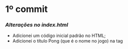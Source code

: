 # 1º commit
### _Alterações no index.html_
- Adicionei um código inicial padrão no HTML;
- Adicionei o título Pong (que é o nome no jogo) na tag <title>;
- Conectei o styles/style.css ao index.html na tag <link>;
- Conectei o scripts/script.js ao indext.html na tag <script>
- Criei o canvas, dei uma id igual a "project", um width de "1280", e um height de "600";
### _Alterações no styles/style.css_
- Adicionei um backgorund color ao body e ao canvas com a intenção de imitar uma quadra de tênis:
```sh
body {
    background-color: red;
}

canvas {
    background-color: #035806;
}
```
- Adicionei ao canvas borda no top e no bottom para mostrar o limite de onde a bola do jogo e os jogadores podem bater:
```sh
canvas {
    border: solid white;
    border-width: 10px 0;
    background-color: #035806;
}
```
### _Código no scripts/script.js_
##### _Capturei o canvas:_
```sh
const canvas = document.getElementById('project');
const ctx = canvas.getContext('2d');
```
##### _Desenhei uma linha tracejada no meio do canvas com a intenção de imitar uma rede de quadra de tênis:_
```sh
ctx.beginPath();
ctx.moveTo(638, 0);
ctx.lineTo(638, 600);
ctx.lineWidth = 4;
ctx.setLineDash([5, 3]);
ctx.strokeStyle = "white";
ctx.stroke();
ctx.closePath();
```
##### _Classe Player_
- Criei a classe Player que será dois retângulos, que no caso representará os dois jogadores no jogo de Pong. Como ambos os jogadores tem as posicões no y inicial e suas velocidades iniciais iguais, já coloquei elas na classe, somente a posição no x que altera:
```sh
class Player {
    constructor(positionX) {
        this.positionX = positionX;
        this.positionY = 265;
        this.speedX = 0;
        this.speedY = 0;
    };
};
```
- Adicionei a função draw() a classe Player, que será usado para desenhar os jogadores no canvas:
```sh
class Player {
    constructor(positionX) {
        this.positionX = positionX;
        this.positionY = 265;
        this.speedX = 0;
        this.speedY = 0;
    };

    draw = () => {
        ctx.fillStyle = 'white';
        ctx.fillRect(this.positionX, this.positionY, 20, 70);
    };
};
```
- Criei os jogadores (que são objetos) usando a classe Player:
```sh
const player1 = new Player(20);
const player2 = new Player(1240);
```
- Desenhei os jogadores usando a função draw() que está na classe Player:
```sh
player1.draw();
player2.draw();
```
##### _Criei o objeto ball_
- Criei a bola do jogo usando um objeto:
```sh
const player1 = new Player(20);
const player2 = new Player(1240);
```
- Desenhei os jogadores usando a função draw() que está na classe Player:
```sh
const ball = {
    positionX: 615,
    positionY: 290,
    draw () {
        ctx.fillStyle = 'white';
        ctx.fillRect(this.positionX, this.positionY, 20, 20);
    },
};
```
- Desenhei a bola do jogo usando a função draw() criada no objeto ball:
```sh
ball.draw();
```
##### _Começo da criação da classe Rectangle_
- E como tem códigos repetitivos comecei a criar a classe Rectangle para depois usar essa classe para criar a classe Player, os objetos player1, player2 e ball. Mas por enquanto está incompleta por isso está comentada:
```sh
/*
class Rectangle {
    constructor() {
        this.positionX = positionX;
        this.positionY = positionY;
        this.width = width;
        this.height = height;
        this.speedX = 0;
        this.speedY = 0;
    };

    draw = () => {
        ctx.fillStyle = "white";
        ctx.fillRect(this.positionX, this.positionY, this.width, this.height);
    };
};

class Player extends Rectangle {
    constructor(positionX) {
        super(positionX, 265, 20, 70);

    }
} */
```
# 2º commit
### _classe Rectangle finalizado:_
- Criei a classe Rectangle, que será usado para criar os jogadores e a bola do jogo. Mas nessa classe eu não inclui speedX, já que somente a posição da bola no eixo x que será alterado, a posição dos jogadores no eixo x é constante:
```sh
class Rectangle {
    constructor(positionX, positionY, width, height) {
        this.positionX = positionX;
        this.positionY = positionY;
        this.width = width;
        this.height = height;
        this.speedY = 0;
    };

    draw = () => {
        ctx.fillStyle = "white";
        ctx.fillRect(this.positionX, this.positionY, this.width, this.height);
    };
};
```
### _Alterei a classe Player_
- Dessa vez a classe player irá herdar os elementos positionX, positionY, width, height e speedY, assim como a função draw(), da classe Rectangle. Todos os outros elementos tem número inicial fixo, exceto positionX, que precisará de um argumento para criar os jogadores.
```sh
class Player extends Rectangle {
    constructor(positionX) {
        super(positionX, 265, 20, 70, 0);
    };
};
```
### _Classe ball_
- Apaguei o objeto ball, e criei a classe Ball, que herdará os elementos e a função draw() da classe Rectangle:
```sh
class Ball extends Rectangle {
    constructor() {
        super(615, 290, 20, 20, 0);
    };
};
```
- Criei o elemento speedX na classe Ball, já que a positionX da bola será alterada no jogo, e seu valor inicial é zero:
```sh
class Ball extends Rectangle {
    constructor() {
        super(615, 290, 20, 20, 0);
        this.speedX = 0;
    };
};
```
- Criei o objeto ball, usando a classe Ball:
```sh
const ball = new Ball();
```
### _Funções de movimento dos jogadores_
- Adicionei a função moveUp() na classe Player, que será usado para, que será usado para alterar a posição dos jogadores quando der um comando para eles irem para cima. Quando acionada, essa função limpa o jogador da tela, atribui uma velocidade fixa ao speedY, subtrai o valor do speedY da positionY, e desenha o jogador novamento em sua nova posição:
```sh
class Player extends Rectangle {
    constructor(positionX) {
        super(positionX, 265, 20, 70, 0);
    };

    moveUp = () => {
        ctx.clearRect(this.positionX, this.positionY, this.width, this.height);
        this.speedY = 8;
        this.positionY -= this.speedY;
        this.draw();
    };
};
```
- Adicionei a função moveDown() a classe Player, que faz as mesmas ações da função moveUp(), com a única diferença que adiciona o valor de speedY ao positionY, em vez de subtrair:
```sh
class Player extends Rectangle {
    constructor(positionX) {
        super(positionX, 265, 20, 70, 0);
    };

    moveUp = () => {
        ctx.clearRect(this.positionX, this.positionY, this.width, this.height);
        this.speedY = 8;
        this.positionY -= this.speedY;
        this.draw();
    };

    moveDown = () => {
        ctx.clearRect(this.positionX, this.positionY, this.width, this.height);
        this.speedY = 8;
        this.positionY += this.speedY;
        this.draw();
    };
};
```
### _addEventListener_
- Adicionei um addEventLinstener. Sua função é chamar as funções moveUp() e moveDown() dependendo da tecla que o usuário clicar no teclado;
- Se o usuário clicar a tecla "w", a função moveUp() será acionada no player1;
- Se o usuário clicar a tecla "s", a função moveDown() será acionada no player1;
- Se o usuário clicar a tecla "ArrowUp" (seta para cima), a função moveUp() será acionada no player2;
- Se o usuário clicar a tecla "ArrowDown" (seta para baixo), a função moveDown() será acionada no player2;
```sh
window.addEventListener("load", () => {
    document.addEventListener("keydown", (e) => {
        switch (e.key) {
            case "w":
                player1.moveUp();
                break;
            case "s":
                player1.moveDown();
                break;
            case "ArrowUp":
                player2.moveUp();
                break;
            case "ArrowDown":
                player2.moveDown();
        };
    });
});
```
# 3º commit
### _Alterações na classe Player, alterações no addEventListener e criação de updateCanvas_
- Alterei os métodos moveUp() e moveDown() para os jogadores não ultrapassarem a borda do canvas;
- Retirei os métodos clearRect e this.draw() de moveUp() e moveDown() e coloquei na função function updateCanvas();
- Chamei updateCanvas() dentro da função addEventListener ("keyDown") para limpar os canvas e desenhar os elementos do canvas toda vez que uma tecla acione o evento;
```sh
class Player extends Rectangle {
    constructor(positionX) {
        super(positionX, 265, 20, 70, 0);
    };

    moveUp() {
        if (this.positionY > 0) {
            this.speedY = 8;
        } else {
            this.speedY = 0;
        };
        this.positionY -= this.speedY;
    };

    moveDown() {
        if (this.positionY < (canvas.height - this.height)) {
            this.speedY = 8;
        } else {
            this.speedY = 0;
        };
        this.positionY += this.speedY;
    };
};
```
```sh
window.addEventListener("load", () => {
    document.addEventListener("keydown", (e) => {
        switch (e.key) {
            case "w":
                player1.moveUp();
                break;
            case "s":
                player1.moveDown();
                break;
            case "ArrowUp":
                player2.moveUp();
                break;
            case "ArrowDown":
                player2.moveDown();
        };
        updateCanvas();
    });
});
```
```sh
function updateCanvas() {
    ctx.clearRect(0,0,canvas.width, canvas.height);

    drawNet();
    player1.draw();
    player2.draw();
    ball.draw();
};
```
### _Alterações na classe Ball_
- Criei a função move(), que usará um setInterval para repetidamente desenhar a bola em movimento, por enquanto só dará um update no canvas:
```sh
class Ball extends Rectangle {
    constructor() {
        super(615, 290, 20, 20, 0);
        this.speedX = 0;
        this.angle = 180;
    };
    move() {
        const intervalId = setInterval(() => {
            updateCanvas();
        }, 10);
    };
};
```
- Depois criei a função newPosition que será usado para determinar a nova posição da bola. Tentei fazer com que a bola quicar quando chocasse com o top e o bottom da borda do canvas, mas quando testei não deu certo, então está incompleto:
```sh
class Ball extends Rectangle {
    constructor() {
        super(615, 290, 20, 20, 0);
        this.speedX = 0;
        this.angle = 180;
    };

    newPosition() {
        if ((this.positionY + this.speedY) < (canvas.height - this.height) || (this.positionY + this.speedY) > 0) {
            this.speedY = -2;
        } else {
            this.speedY = 2;
        };
        this.speedX = 2;

        this.positionX += this.speedX;
        this.positionY += this.speedY;
    };

    move() {
        const intervalId = setInterval(() => {
            updateCanvas();
            this.newPosition()
        }, 10);
    };
};
```
- Meu teste da função move() criada na classe Ball:
```sh
ball.move();
```
# 4º commit
### _Alteração na classe Rectangle_
- Finalmente descobri porque a bola não se movia do jeito que devia. Eu erroneamente coloquei o this.speedY = 0, o que impossibilitava futuras alterações. Alterei isso e coloquei this.speedY = speedY, e adicionei o speedY ao construtor:
```sh
class Rectangle {
    constructor(positionX, positionY, width, height, speedY) {
        this.positionX = positionX;
        this.positionY = positionY;
        this.width = width;
        this.height = height;
        this.speedY = speedY;
    };

    draw() {
        ctx.fillStyle = "white";
        ctx.fillRect(this.positionX, this.positionY, this.width, this.height);
    };
};
```
### _Alteração classe Ball_
##### _Com a orientação dos seguintes sites:_
https://developer.mozilla.org/en-US/docs/Games/Tutorials/2D_Breakout_game_pure_JavaScript/Move_the_ball
https://developer.mozilla.org/en-US/docs/Games/Tutorials/2D_Breakout_game_pure_JavaScript/Bounce_off_the_walls
- Defini os valores de speedX e speedY.
##### _Criei a função newPosition():_
- Que contém a função updateCanvas() que irá apagar o canvas depois desenha-lo novamente;
- contém duas condições que altera o valor das velocidades no case de a bola chocar com uma das bordas do canvas, com o objetivo de fazê-la quicar;
- adiciona as velocidades às posições no canvas para altera-lase causar o movimento.
```sh
class Ball extends Rectangle {
    constructor() {
        super(615, 290, 20, 20, -2);
        this.speedX = 2;
    };

    newPosition() {
        updateCanvas();

        if((this.positionX + this.speedX) > (canvas.width - this.width) || (this.positionX + this.speedX) < 0) {
            this.speedX = -this.speedX;
        };
        if((this.positionY + this.speedY) > (canvas.height - this.height) || (this.positionY + this.speedY) < 0) {
            this.speedY = -this.speedY;
        };

        this.positionX += this.speedX;
        this.positionY += this.speedY;
    };
};
```
##### _Criei a função moveBall()_
- Que ativa a função newPosition() em um setInterval para a função newPosition() repetir a cada 15 milissegundos:
```sh
class Ball extends Rectangle {
    constructor() {
        super(615, 290, 20, 20, -2);
        this.speedX = 2;
    };

    newPosition() {
        updateCanvas();

        if((this.positionX + this.speedX) > (canvas.width - this.width) || (this.positionX + this.speedX) < 0) {
            this.speedX = -this.speedX;
        };
        if((this.positionY + this.speedY) > (canvas.height - this.height) || (this.positionY + this.speedY) < 0) {
            this.speedY = -this.speedY;
        };

        this.positionX += this.speedX;
        this.positionY += this.speedY;
    };

    moveBall() {
        const intervalId = setInterval(() => {
            this.newPosition();
        }, 15);
    };
};
```
- Depois ativei a função moveBall() assim que a página carregar:
```sh
window.onload = ball.moveBall();
```
### _Alteração classe Player_
- Somente alterei as velocidades dos players de 8 para 20:
```sh
class Player extends Rectangle {
    constructor(positionX) {
        super(positionX, 265, 20, 70, 0);
    };

    moveUp() {
        if (this.positionY > 0) {
            this.speedY = 20;
        } else {
            this.speedY = 0;
        };
        this.positionY -= this.speedY;
    };

    moveDown() {
        if (this.positionY < (canvas.height - this.height)) {
            this.speedY = 20;
        } else {
            this.speedY = 0;
        };
        this.positionY += this.speedY;
    };
};
```
# 5º commit
### _Alterações na classe Ball_
- Criei a função crashWith com a intenção de usa-la para mudar a direção da bola quando ela chocar com os jogadores;
- Mudei o primeiro condicional da função newPosition() para checar se a bola choca com algum dos jogadores, se sim, a bola deve mudar de direção
- Adicionei um clearInterval na função moveBall() para essa função parar de repetir se a bola sair do campo de visão do canvas;
- Mudei as velocidades de speedX e speedY.
```sh
class Ball extends Rectangle {
    constructor() {
        super(615, 290, 20, 20, -2);
        this.speedX = 8;
    };

    left() {
        return this.positionX;
    };
    right() {
        return this.positionX + this.width;
    };
    top() {
        return this.positionY;
    };
    bottom() {
        return this.positionY + this.height;
    };
    
    crashWith(obstacle) {
        return !(
          this.bottom() < obstacle.top() ||
          this.top() > obstacle.bottom() ||
          this.right() < obstacle.left() ||
          this.left() > obstacle.right()
        );
    };

    newPosition() {
        updateCanvas();

        const crashedPlayer1 = this.crashWith(player1);
        const crashedPlayer2 = this.crashWith(player2);

        if(crashedPlayer1 || crashedPlayer2) {
            this.speedX = -this.speedX;
        };
        if((this.positionY + this.speedY) > (canvas.height - this.height) || (this.positionY + this.speedY) < 0) {
            this.speedY = -this.speedY;
        };

        this.positionX += this.speedX;
        this.positionY += this.speedY;
    };

    moveBall() {
        const intervalId = setInterval(() => {
            this.newPosition();

            if (this.positionX > (canvas.width + this.width) || this.positionX < -40) {
                clearInterval(intervalId);
            };
        }, 15);
    };
};
```
# 6º commit
### _Alteração na classe Ball_
##### _Pequenas alterações na função newPosition()_
- Criei a variável touchTop que guardará a condição para se a bola chocar com a borda de cima do canvas, e a coloquei na condição para que a bola mude de direção ao toque;
- Criei a variável touchBottom que guardará a condição para se a bola chocar com a borda de baixo do canvas, e a coloquei na condição para que a bola mude de direção ao toque;
##### _Alteração na função moveBall()_
- Criei uma condição para que se a bola ultrapassar um dos gols, ela retornará a sua posição inicial, e coloquei ela dentro de um setInterval para que a bola não se mova imediatament após cruzar o gol;
- Alterei a condição para que a função moveBall() pare de se repetir. Na condição eu coloquei duas condiçoes para usar o clearInterval, que um dos jogadores tenha uma pontuação maior que 3, sendo esse o vencedor
##### _Adicionei dois elementos_
- initialX e initialY, que usarei para colocar como valor as positionX e positionY se precisar:
```sh
class Ball extends Rectangle {
    constructor() {
        super(630, 290, 20, 20, -2);
        this.speedX = 8;
        this.initialX = 630;
        this.initialY = 290;
    };

    left() {
        return this.positionX;
    };
    right() {
        return this.positionX + this.width;
    };
    top() {
        return this.positionY;
    };
    bottom() {
        return this.positionY + this.height;
    };
    
    crashWith(obstacle) {
        return !(
          this.bottom() < obstacle.top() ||
          this.top() > obstacle.bottom() ||
          this.right() < obstacle.left() ||
          this.left() > obstacle.right()
        );
    };

    newPosition() {
        updateCanvas();

        const crashedPlayer1 = this.crashWith(player1);
        const crashedPlayer2 = this.crashWith(player2);

        // Bounce if ball touch player:
        if(crashedPlayer1 || crashedPlayer2) {
            this.speedX = -this.speedX;
        };

        const touchTop = (this.positionY + this.speedY) < 0;
        const touchBottom = (this.positionY + this.speedY) > (canvas.height - this.height);

        // Bounce if ball touch the top or the bottom of the canvas:
        if(touchTop || touchBottom) {
            this.speedY = -this.speedY;
        };

        this.positionX += this.speedX;
        this.positionY += this.speedY;
    };

    moveBall() {
        setTimeout(() => {
            const intervalId = setInterval(() => {
                this.newPosition();

                const crossedRightGoal = this.positionX > canvas.width;
                const crossedLeftGoal = this.positionX < (0 - this.width);

                // Return ball to its initial position:
                if (crossedRightGoal || crossedLeftGoal) {
                    setTimeout(() => {
                        this.positionX = this.initialX;
                        this.positionY = this.initialY;
                    }, 500);
                };
    
                const player1Won = player1.points > 3;
                const player2Won = player2.points > 3;

                // Stop the function if one of the players has won:
                if (player1Won || player2Won) {
                    clearInterval(intervalId);
                };
            }, 15);
        }, 500);
    };
};
```
### _Alteração classe Player_
- Adicionei o elemento points para guardar as pontuções dos jogadores. Suas pontuações iniciais é igual a zero:
```sh
class Player extends Rectangle {
    constructor(positionX) {
        super(positionX, 265, 20, 90, 0);
        this.points = 0;
    };

    moveUp() {
        if (this.positionY > 0) {
            this.speedY = 20;
        } else {
            this.speedY = 0;
        };
        this.positionY -= this.speedY;
    };

    moveDown() {
        if (this.positionY < (canvas.height - this.height)) {
            this.speedY = 20;
        } else {
            this.speedY = 0;
        };
        this.positionY += this.speedY;
    };
};
```
### _Criei a função printScore_
- Será usado para escrever no canvas a pontuação dos jogadores. 
```sh
function printScore() {
    ctx.font = '40px serif';
    ctx.fillStyle = 'white';
    ctx.fillText(`${player1.points}`, 595, 50);

    ctx.font = '40px serif';
    ctx.fillStyle = 'white';
    ctx.fillText(`${player2.points}`, 660, 50);
};
```
- Depois eu ativei essa função par já ter a pontuação dos jogadores na tela inicial:
```sh
printScore();
```
### _Criei a função checkScore(), e nela tem duas condições_
- Se a bola atravessar o gol direito, deve-se adicionar 1 ponto ao jogador 1;
- Se a bola atravessar o gol esquerdo, deve-se adicionar 1 ponto ao jogador 2;
- Assim que as duas condições forem checadas, será usado um clearRect para limpar o canvas, e de novo ativar a função printScore() para escrever a nova pontuação dos jogadores:
```sh
function checkScore() {
    const crossedRightGoal = ball.positionX > (canvas.width + 260);
    const crossedLeftGoal = ball.positionX < (0 - ball.width - 260);

    if (crossedRightGoal) {
        player1.points += 1;
    };
    if (crossedLeftGoal) {
        player2.points += 1;
    };
    ctx.clearRect(0,0,canvas.width, canvas.height);
    printScore();
};
```
- - A função será ativada dentro da função updateCanvas:
```sh
function updateCanvas() {
    ctx.clearRect(0, 0, canvas.width, canvas.height);

    checkScore();
    drawNet();
    player1.draw();
    player2.draw();
    ball.draw();
};
```
### _Criei a função checkWinner()_
- Essa função será usada para escrever dois textos no canvas;
- Se o jogador 1 ganhar (se sua pontuação for maior que 3), aparecerá na tela "PLAYER 1 HAS WON";
- Se o jogador 2 ganhar (se sua pontuação for maior que 3), aparecerá na tela "PLAYER 2 HAS WON";
- Se qualquer um dos jogadores ganhar, aparecerá na tela "PRESS ENTER TO RESTART":
```sh
function checkWinner() {
    const player1Won = (player1.points > 3);
    const player2Won = (player2.points > 3);

    if (player1Won || player2Won) {
        // Restart instruction:
        ctx.font = "30px Arial";
        ctx.fillStyle = "white";
        ctx.fillText("PRESS ENTER TO RESTART", 450, 340);
    };

    ctx.font = "50px serif";
    ctx.fillStyle = "red";

    if (player1Won) {
        // Congratulation message:
        ctx.fillText("PLAYER 1 HAS WON!", 400, canvas.height / 2);
    };
    if (player2Won) {
        // Congratulation message:
        ctx.fillText("PLAYER 2 HAS WON!", 400, canvas.height / 2);
    };
};
```
- Ativei essa função na função updateCanvas():
```sh
function updateCanvas() {
    ctx.clearRect(0, 0, canvas.width, canvas.height);

    checkScore();
    drawNet();
    player1.draw();
    player2.draw();
    ball.draw();
    checkWinner();
};
```
### _Alteração no método addEventListener()_
##### _Adicionei dois usos para a tecla "Enter";_
- Para dar Start no game. Se o usuário apertar "Enter", será ativado a função moveBall() do objeto ball, fazendo com que a bola se mova dando início ao jogo. Adicionei o método removeEventListener dentro da função startGame(), que será usado para remover a função startGame() para que não seja possível acionar a função moveBall() novamente;
- Para dar restart no game. Criei outra condição no addEventListener já criado para dar movimento aos jogadores, e de novo usei a tecla "Enter". Se o usuário teclar "Enter" mais de uma vez, só acontecerá outra ação quando um dos jogadores ganhar. Se um dos jogadores ganhar e a tecla "Enter" for usada: a posição da bola será mudada para sua posição inicial, a pontuação dos jogadores será igualado a zero, e será ativado a função moveBall() dando reinício ao jogo:
```sh
window.addEventListener("load", () => {
    document.addEventListener("keydown", (e) => {
        switch (e.key) {
            case "w":
                player1.moveUp();
                break;
            case "s":
                player1.moveDown();
                break;
            case "ArrowUp":
                player2.moveUp();
                break;
            case "ArrowDown":
                player2.moveDown();
                break;
            case "Enter":
                // RestartGame
                if (player1.points > 3 || player2.points > 3) {
                    ball.positionX = ball.initialX;
                    ball.positionY = ball.initialY;
                    player1.points = 0;
                    player2.points = 0;
                    ball.moveBall();
                };
        };
        updateCanvas();
    });
    const startGame = (e) => {
        if (e.key === "Enter") {
            ball.moveBall();
            document.removeEventListener("keydown", startGame);
        };
    };

    document.addEventListener("keydown", startGame);
});
```
### _Alteração na função drawNet()_
- Adicionei dois textos ao Canvas para indicar quem é o player 1 e o player2;
- Acima do player1 tem o texo "Player 1";
- Acima do player2 tem o texto "Player 2";
- Mudei o nome da função para drawGameArea;
```sh
const drawGameArea = () => {
    // Create the texts "Player1" and "Player2" on canvas:
    ctx.font = "30px serif";
    ctx.fillStyle = "white";
    ctx.fillText("Player 1", 20, 50);
    ctx.fillText("Player 2", 1160, 50);

    // Draw the net no the canvas:
    ctx.beginPath();
    ctx.moveTo(canvas.width / 2, 0);
    ctx.lineTo(canvas.width / 2, 600);
    ctx.lineWidth = 4;
    ctx.setLineDash([5, 3]);
    ctx.strokeStyle = "white";
    ctx.stroke();
    ctx.closePath();
};
```
- Ativei a função:
```sh
drawGameArea();
```
- Ativei de novo no updateCanvas():
```sh
function updateCanvas() {
    ctx.clearRect(0, 0, canvas.width, canvas.height);

    checkScore();
    drawGameArea();
    player1.draw();
    player2.draw();
    ball.draw();
    checkWinner();
};
```
### _Desenhei instruções para a tela inicial_
- Essas instruções serão apagados quando o usuário der start no jogo;
- Contém instrução de como dar start no jogo e instruções dos controles de movimentação dos jogadores:
```sh
// Start instruction:
ctx.font = "30px Arial";
ctx.fillStyle = "#c0c0c0";
ctx.fillText("PRESS ENTER TO START", 450, 340);

// Control instructions
// 1. Draw buttons:
ctx.fillStyle = "#4E4C49";
ctx.fillRect(200, 250, 40, 40);
ctx.fillRect(200, 300, 40, 40);
ctx.fillRect(1050, 250, 40, 40);
ctx.fillRect(1050, 300, 40, 40);

// 2. Fill the buttons with appropriate key:
ctx.fillStyle = "white";
// 2.1 Write "w" and "s" keys:
ctx.fillText("w", 208, 280);
ctx.fillText("s", 212, 328);
ctx.beginPath();
// 2.2 Draw "ArrowUp" key:
ctx.moveTo(1070, 265);
ctx.lineTo(1075, 270);
ctx.lineTo(1065, 270);
ctx.lineTo(1070, 265);
ctx.moveTo(1070, 270);
ctx.lineTo(1070, 278);
// 2.3 Draw "ArrowDown" key:
ctx.moveTo(1070, 312);
ctx.lineTo(1070, 320);
ctx.lineTo(1075, 320);
ctx.lineTo(1070, 325);
ctx.lineTo(1065, 320);
ctx.lineTo(1070, 320);
ctx.fillStyle = "white";
ctx.fill();
ctx.strokeStyle = "white";
ctx.stroke();
ctx.closePath();

// 3. Write controls:
ctx.font = "25px Arial";
ctx.fillText("CONTROLS", 160, 235);
ctx.fillText("CONTROLS", 1010, 235);
```
# Site do jogo
https://vinirr99.github.io/Ironhack-project-module-1/